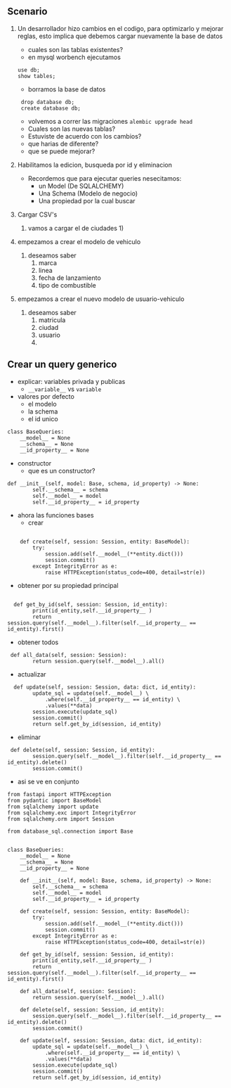 ## Scenario

1) Un desarrollador hizo cambios en el codigo, para optimizarlo y mejorar reglas, esto implica que debemos cargar nuevamente la base de datos
   * cuales son las tablas existentes?
   * en mysql worbench ejecutamos
   ```
   use db;
   show tables;
    ```
   * borramos la base de datos
   ````
    drop database db;
    create database db;
   ````
   * volvemos a correr las migraciones
   `alembic upgrade head`
   * Cuales son las nuevas tablas?
   * Estuviste de acuerdo con los cambios?
   * que harias de diferente?
   * que se puede mejorar?
   
2) Habilitamos la edicion, busqueda por id y eliminacion
   * Recordemos que para ejecutar queries nesecitamos:
     * un Model (De SQLALCHEMY)
     * Una Schema (Modelo de negocio)
     * Una propiedad por la cual buscar
   
3) Cargar CSV's
   1) vamos a cargar el de ciudades
      1) 
4) empezamos a crear el modelo de vehiculo
   1) deseamos saber
      1) marca
      2) linea
      3) fecha de lanzamiento
      4) tipo de combustible
   
5) empezamos a crear el nuevo modelo de usuario-vehiculo
   1) deseamos saber
      1) matricula
      2) ciudad
      3) usuario
      4) 
    

## Crear un query generico
* explicar: variables privada y publicas 
  * `__variable__` vs `variable`
* valores por defecto 
  * el modelo
  * la schema
  * el id unico
```
class BaseQueries:
    __model__ = None
    __schema__ = None
    __id_property__ = None
```
* constructor
  * que es un constructor?
```
def __init__(self, model: Base, schema, id_property) -> None:
        self.__schema__ = schema
        self.__model__ = model
        self.__id_property__ = id_property
```
* ahora las funciones bases
  * crear 
```

    def create(self, session: Session, entity: BaseModel):
        try:
            session.add(self.__model__(**entity.dict()))
            session.commit()
        except IntegrityError as e:
            raise HTTPException(status_code=400, detail=str(e))
```
 * obtener por su propiedad principal
```

  def get_by_id(self, session: Session, id_entity):
        print(id_entity,self.__id_property__ )
        return session.query(self.__model__).filter(self.__id_property__ == id_entity).first()
```
* obtener todos
```
 def all_data(self, session: Session):
        return session.query(self.__model__).all()
```
* actualizar 
```
  def update(self, session: Session, data: dict, id_entity):
        update_sql = update(self.__model__) \
            .where(self.__id_property__ == id_entity) \
            .values(**data)
        session.execute(update_sql)
        session.commit()
        return self.get_by_id(session, id_entity)

```
* eliminar
```
 def delete(self, session: Session, id_entity):
        session.query(self.__model__).filter(self.__id_property__ == id_entity).delete()
        session.commit()
```
* asi se ve en conjunto
```
from fastapi import HTTPException
from pydantic import BaseModel
from sqlalchemy import update
from sqlalchemy.exc import IntegrityError
from sqlalchemy.orm import Session

from database_sql.connection import Base


class BaseQueries:
    __model__ = None
    __schema__ = None
    __id_property__ = None

    def __init__(self, model: Base, schema, id_property) -> None:
        self.__schema__ = schema
        self.__model__ = model
        self.__id_property__ = id_property

    def create(self, session: Session, entity: BaseModel):
        try:
            session.add(self.__model__(**entity.dict()))
            session.commit()
        except IntegrityError as e:
            raise HTTPException(status_code=400, detail=str(e))

    def get_by_id(self, session: Session, id_entity):
        print(id_entity,self.__id_property__ )
        return session.query(self.__model__).filter(self.__id_property__ == id_entity).first()

    def all_data(self, session: Session):
        return session.query(self.__model__).all()

    def delete(self, session: Session, id_entity):
        session.query(self.__model__).filter(self.__id_property__ == id_entity).delete()
        session.commit()

    def update(self, session: Session, data: dict, id_entity):
        update_sql = update(self.__model__) \
            .where(self.__id_property__ == id_entity) \
            .values(**data)
        session.execute(update_sql)
        session.commit()
        return self.get_by_id(session, id_entity)

```
